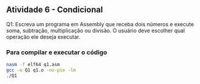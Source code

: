 ## Atividade 6 - Condicional

Q1: Escreva um programa em Assembly que receba dois números e execute soma, subtração, multiplicação ou divisão. O usuário deve escolher qual operação ele deseja executar.

### Para compilar e executar o código

```bash
nasm -f elf64 q1.asm
gcc -o Q1 q1.o -no-pie -lm
./Q1
```
